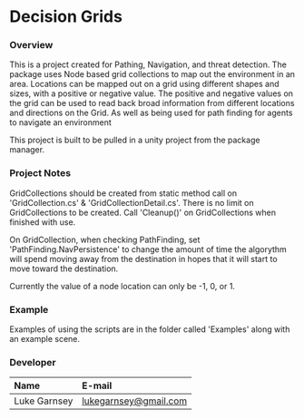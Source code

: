 # Decision Grids #

### Overview ###

This is a project created for Pathing, Navigation, and threat detection.
The package uses Node based grid collections to map out the environment in an area.
Locations can be mapped out on a grid using different shapes and sizes, with a positive or negative value. 
The positive and negative values on the grid can be used to read back broad information from different locations and directions on the Grid.
As well as being used for path finding for agents to navigate an environment

This project is built to be pulled in a unity project from the package manager.

### Project Notes ###

GridCollections should be created from static method call on 'GridCollection.cs' & 'GridCollectionDetail.cs'.
There is no limit on GridCollections to be created.
Call 'Cleanup()' on GridCollections when finished with use.

On GridCollection, when checking PathFinding, set 'PathFinding.NavPersistence' to change the amount of time the algorythm will spend moving away from the destination
in hopes that it will start to move toward the destination.

Currently the value of a node location can only be -1, 0, or 1.

### Example ###
Examples of using the scripts are in the folder called 'Examples' along with an example scene.

### Developer ###
Name                | E-mail
:-------------------|:------------------------
Luke Garnsey        | <lukegarnsey@gmail.com>
